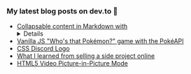 ### My latest blog posts on dev.to 📖

<!-- BLOG-POST-LIST:START -->
- [Collapsable content in Markdown with <details>](https://dev.to/js_bits_bill/collapsable-content-in-markdown-with-details-48k8)
- [Vanilla JS "Who's that Pokémon?" game with the PokéAPI](https://dev.to/js_bits_bill/vanilla-js-who-s-that-pokemon-game-with-pokeapi-34m4)
- [CSS Discord Logo](https://dev.to/js_bits_bill/css-discord-logo-3954)
- [What I learned from selling a side project online](https://dev.to/js_bits_bill/what-i-learned-from-selling-a-side-project-online-370f)
- [HTML5 Video Picture-in-Picture Mode](https://dev.to/js_bits_bill/html5-video-picture-in-picture-mode-o40)
<!-- BLOG-POST-LIST:END -->

